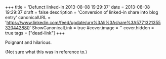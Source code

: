+++
title = 'Defunct linked-in 2013-08-08 19:29:37'
date = 2013-08-08 19:29:37
draft = false
description = 'Conversion of linked-in share into blog entry'
canonicalURL = 'https://www.linkedin.com/feed/update/urn%3Ali%3Ashare%3A5771321355320442880'
ShowCanonicalLink = true
#cover.image = ''
cover.hidden = true
tags = ["dead-link"]
+++

Poignant and hilarious.

(Not sure what this was in reference to.)
